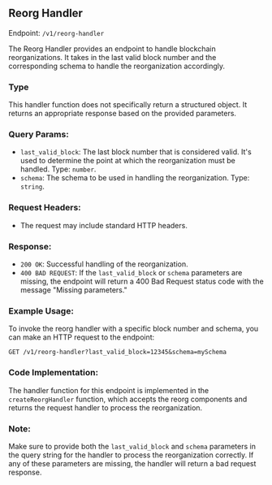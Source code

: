 ## Reorg Handler
Endpoint: `/v1/reorg-handler`

The Reorg Handler provides an endpoint to handle blockchain reorganizations. It takes in the last valid block number and the corresponding schema to handle the reorganization accordingly.

### Type

This handler function does not specifically return a structured object. It returns an appropriate response based on the provided parameters.

### Query Params:

- `last_valid_block`: The last block number that is considered valid. It's used to determine the point at which the reorganization must be handled. Type: `number`.
- `schema`: The schema to be used in handling the reorganization. Type: `string`.

### Request Headers:

- The request may include standard HTTP headers.

### Response:

- `200 OK`: Successful handling of the reorganization.
- `400 BAD REQUEST`: If the `last_valid_block` or `schema` parameters are missing, the endpoint will return a 400 Bad Request status code with the message "Missing parameters."

### Example Usage:

To invoke the reorg handler with a specific block number and schema, you can make an HTTP request to the endpoint:

```http
GET /v1/reorg-handler?last_valid_block=12345&schema=mySchema
```

### Code Implementation:

The handler function for this endpoint is implemented in the `createReorgHandler` function, which accepts the reorg components and returns the request handler to process the reorganization.

### Note:

Make sure to provide both the `last_valid_block` and `schema` parameters in the query string for the handler to process the reorganization correctly. If any of these parameters are missing, the handler will return a bad request response.
